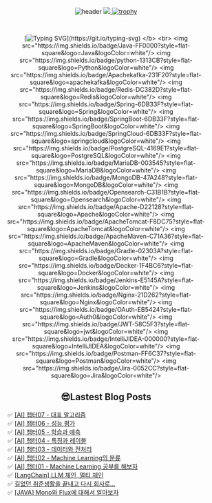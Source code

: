 
<div align="center">
  
![header](https://capsule-render.vercel.app/api?type=venom&color=auto&height=300&section=header&text=Hello%Lima!&fontSize=90)
<a href="https://github.com/devxb/gitanimals">
<img src="https://render.gitanimals.org/farms/lima1016"/>
</a>
[![trophy](https://github-profile-trophy.vercel.app/?username=lima1016&theme=dracula)](https://github.com/lima1016/github-profile-trophy)

<br>   
  
</b> [![Typing SVG](https://readme-typing-svg.demolab.com/?lines=🌱+I’m+currently+learning!)](https://git.io/typing-svg) </b> <br>
<img src="https://img.shields.io/badge/Java-FF0000?style=flat-square&logo=Java&logoColor=white"/>
<img src="https://img.shields.io/badge/python-1313CB?style=flat-square&logo=Python&logoColor=white"/>
<img src="https://img.shields.io/badge/Apachekafka-231F20?style=flat-square&logo=apachekafka&logoColor=white"/>
<img src="https://img.shields.io/badge/Redis-DC382D?style=flat-square&logo=Redis&logoColor=white"/>
<img src="https://img.shields.io/badge/Spring-6DB33F?style=flat-square&logo=Spring&logoColor=white"/>
<img src="https://img.shields.io/badge/SpringBoot-6DB33F?style=flat-square&logo=SpringBoot&logoColor=white"/>
<img src="https://img.shields.io/badge/SpringCloud-6DB33F?style=flat-square&logo=springcloud&logoColor=white"/>
<img src="https://img.shields.io/badge/PostgreSQL-4169E1?style=flat-square&logo=PostgreSQL&logoColor=white"/>
<img src="https://img.shields.io/badge/MariaDB-003545?style=flat-square&logo=MariaDB&logoColor=white"/>
<img src="https://img.shields.io/badge/MongoDB-47A248?style=flat-square&logo=MongoDB&logoColor=white"/>
<img src="https://img.shields.io/badge/Opensearch-C31B1B?style=flat-square&logo=Opensearch&logoColor=white"/>
<img src="https://img.shields.io/badge/Apache-D22128?style=flat-square&logo=Apache&logoColor=white"/>
<img src="https://img.shields.io/badge/ApacheTomcat-F8DC75?style=flat-square&logo=ApacheTomcat&logoColor=white"/>
<img src="https://img.shields.io/badge/ApacheMaven-C71A36?style=flat-square&logo=ApacheMaven&logoColor=white"/>
<img src="https://img.shields.io/badge/Gradle-02303A?style=flat-square&logo=Gradle&logoColor=white"/>
<img src="https://img.shields.io/badge/Docker-1F4BC6?style=flat-square&logo=Docker&logoColor=white"/>
<img src="https://img.shields.io/badge/Jenkins-E5145A?style=flat-square&logo=Jenkins&logoColor=white"/>
<img src="https://img.shields.io/badge/Nginx-21D262?style=flat-square&logo=Nginx&logoColor=white"/>
<img src="https://img.shields.io/badge/OAuth-EB5424?style=flat-square&logo=Auth0&logoColor=white"/>
<img src="https://img.shields.io/badge/JWT-58C5F3?style=flat-square&logo=jwt&logoColor=white"/>
<img src="https://img.shields.io/badge/IntelliJIDEA-000000?style=flat-square&logo=IntelliJIDEA&logoColor=white"/>
<img src="https://img.shields.io/badge/Postman-FF6C37?style=flat-square&logo=Postman&logoColor=white"/>
<img src="https://img.shields.io/badge/Jira-0052CC?style=flat-square&logo=Jira&logoColor=white"/>

## 😎Lastest Blog Posts
</div>

<ul>✅ <a href='https://lima1016.tistory.com/232' target='_blank'>[AI] 챕터07 - 대표 알고리즘</a><br>✅ <a href='https://lima1016.tistory.com/231' target='_blank'>[AI] 챕터06 - 성능 평가</a><br>✅ <a href='https://lima1016.tistory.com/230' target='_blank'>[AI] 챕터05 - 학습과 예측</a><br>✅ <a href='https://lima1016.tistory.com/229' target='_blank'>[AI] 챕터04 - 특징과 레이블</a><br>✅ <a href='https://lima1016.tistory.com/228' target='_blank'>[AI] 챕터03 - 데이터와 전처리</a><br>✅ <a href='https://lima1016.tistory.com/227' target='_blank'>[AI] 챕터02 - Machine Learning의 분류</a><br>✅ <a href='https://lima1016.tistory.com/225' target='_blank'>[AI] 챕터01 - Machine Learning 공부를 해보자</a><br>✅ <a href='https://lima1016.tistory.com/223' target='_blank'>[LangChain] LLM 체인, 멀티 체인</a><br>✅ <a href='https://lima1016.tistory.com/221' target='_blank'>길었던 취준생활을 끝내고 다시 회사로...</a><br>✅ <a href='https://lima1016.tistory.com/220' target='_blank'>[JAVA] Mono와 Flux에 대해서 알아보자</a><br></ul>